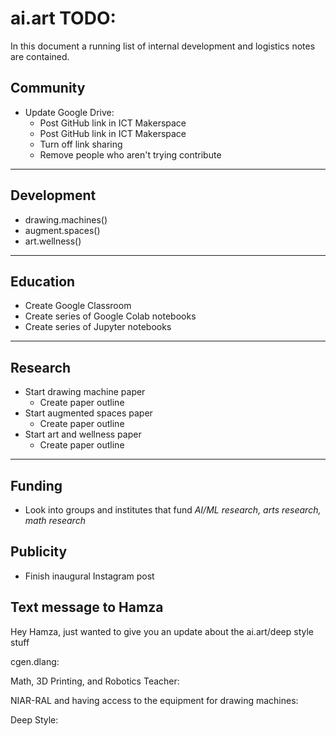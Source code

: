 # ai.art TODO:
In this document a running list of internal development and logistics notes are contained.

## Community
* Update Google Drive:
  * Post GitHub link in ICT Makerspace
  * Post GitHub link in ICT Makerspace
  * Turn off link sharing
  * Remove people who aren't trying contribute

---
## Development
* drawing.machines()
* augment.spaces()
* art.wellness()
---

## Education
* Create Google Classroom
* Create series of Google Colab notebooks
* Create series of Jupyter notebooks

---
## Research
* Start drawing machine paper
  * Create paper outline
* Start augmented spaces paper
  * Create paper outline
* Start art and wellness paper
  * Create paper outline
---
## Funding
* Look into groups and institutes that fund <i>AI/ML research, arts research, math research</i>

## Publicity
* Finish inaugural Instagram post


## Text message to Hamza
Hey Hamza, just wanted to give you an update about the ai.art/deep style stuff

cgen.dlang:

Math, 3D Printing, and Robotics Teacher:

NIAR-RAL and having access to the equipment for drawing machines:

Deep Style:
